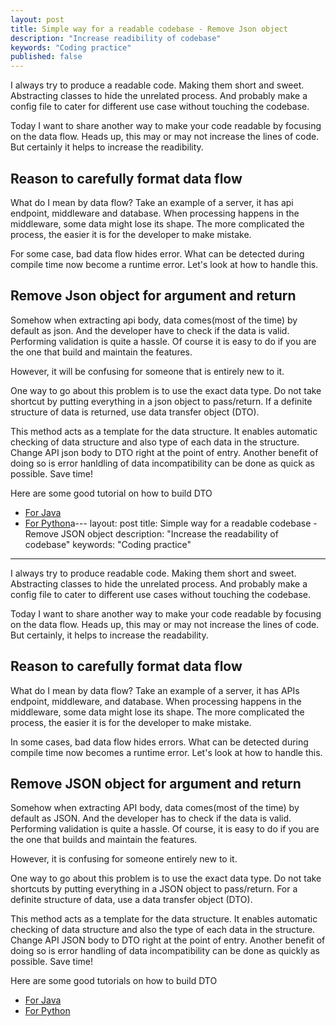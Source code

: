 ```yaml
---
layout: post
title: Simple way for a readable codebase - Remove Json object
description: "Increase readibility of codebase"
keywords: "Coding practice"
published: false
---
```


I always try to produce a readable code. Making them short and sweet. Abstracting classes to hide the unrelated process. And probably make a config file to cater for different use case without touching the codebase.

Today I want to share another way to make your code readable by focusing on the data flow. Heads up, this may or may not increase the lines of code. But certainly it helps to increase the readibility.

## Reason to carefully format data flow

What do I mean by data flow? Take an example of a server, it has api endpoint, middleware and database. When processing happens in the middleware, some data might lose its shape. The more complicated the process, the easier it is for the developer to make mistake. 

For some case, bad data flow hides error. What can be detected during compile time now become a runtime error. Let's look at how to handle this.

## Remove Json object for argument and return 

Somehow when extracting api body, data comes(most of the time) by default as json. And the developer have to check if the data is valid. Performing validation is quite a hassle. Of course it is easy to do if you are the one that build and maintain the features.

However, it will be confusing for someone that is entirely new to it.

One way to go about this problem is to use the exact data type. Do not take shortcut by putting everything in a json object to pass/return. If a definite structure of data is returned, use data transfer object (DTO). 

This method acts as a template for the data structure. It enables automatic checking of data structure and also type of each data in the structure. Change API json body to DTO right at the point of entry. Another benefit of doing so is error hanldling of data incompatibility can be done as quick as possible. Save time!

Here are some good tutorial on how to build DTO
- [For Java](https://www.javaguides.net/2018/08/data-transfer-object-design-pattern-in-java.html)
- [For Python](https://pynative.com/python-convert-json-data-into-custom-python-object/)a---
layout: post
title: Simple way for a readable codebase - Remove JSON object
description: "Increase the readability of codebase"
keywords: "Coding practice"
---

I always try to produce readable code. Making them short and sweet. Abstracting classes to hide the unrelated process. And probably make a config file to cater to different use cases without touching the codebase.

Today I want to share another way to make your code readable by focusing on the data flow. Heads up, this may or may not increase the lines of code. But certainly, it helps to increase the readability.

## Reason to carefully format data flow

What do I mean by data flow? Take an example of a server, it has APIs endpoint, middleware, and database. When processing happens in the middleware, some data might lose its shape. The more complicated the process, the easier it is for the developer to make mistake. 

In some cases, bad data flow hides errors. What can be detected during compile time now becomes a runtime error. Let's look at how to handle this.

## Remove JSON object for argument and return 

Somehow when extracting API body, data comes(most of the time) by default as JSON. And the developer has to check if the data is valid. Performing validation is quite a hassle. Of course, it is easy to do if you are the one that builds and maintain the features.

However, it is confusing for someone entirely new to it.

One way to go about this problem is to use the exact data type. Do not take shortcuts by putting everything in a JSON object to pass/return. For a definite structure of data, use a data transfer object (DTO). 

This method acts as a template for the data structure. It enables automatic checking of data structure and also the type of each data in the structure. Change API JSON body to DTO right at the point of entry. Another benefit of doing so is error handling of data incompatibility can be done as quickly as possible. Save time!

Here are some good tutorials on how to build DTO
- [For Java](https://www.javaguides.net/2018/08/data-transfer-object-design-pattern-in-java.html)
- [For Python](https://pynative.com/python-convert-json-data-into-custom-python-object/)

